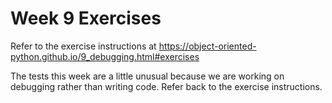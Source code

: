 # Week 9 Exercises

Refer to the exercise instructions at https://object-oriented-python.github.io/9_debugging.html#exercises

The tests this week are a little unusual because we are working on debugging
rather than writing code. Refer back to the exercise instructions.